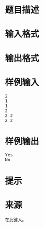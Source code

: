 

# 题目描述



# 输入格式



# 输出格式



# 样例输入


<pre>2
1
1
2
2 2
2 2
</pre>

# 样例输出


<pre>Yes
No
</pre>

# 提示



# 来源


<p>
在此键入。
</p>
